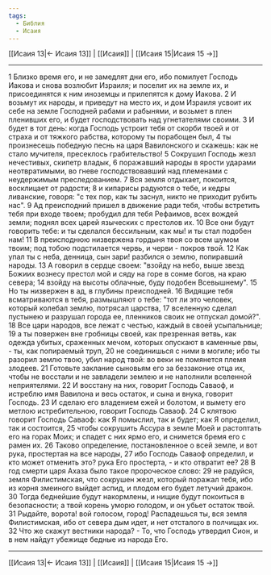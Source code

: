 ```yaml
---
tags:
  - Библия
  - Исаия
---
```

[[Исаия 13|← Исаия 13]] | [[Исаия]] | [[Исаия 15|Исаия 15 →]]

---
1 Близко время его, и не замедлят дни его, ибо помилует Господь Иакова и снова возлюбит Израиля; и поселит их на земле их, и присоединятся к ним иноземцы и прилепятся к дому Иакова.
2 И возьмут их народы, и приведут на место их, и дом Израиля усвоит их себе на земле Господней рабами и рабынями, и возьмет в плен пленивших его, и будет господствовать над угнетателями своими.
3 И будет в тот день: когда Господь устроит тебя от скорби твоей и от страха и от тяжкого рабства, которому ты порабощен был,
4 ты произнесешь победную песнь на царя Вавилонского и скажешь: как не стало мучителя, пресеклось грабительство!
5 Сокрушил Господь жезл нечестивых, скипетр владык,
6 поражавший народы в ярости ударами неотвратимыми, во гневе господствовавший над племенами с неудержимым преследованием.
7 Вся земля отдыхает, покоится, восклицает от радости;
8 и кипарисы радуются о тебе, и кедры ливанские, говоря: "с тех пор, как ты заснул, никто не приходит рубить нас".
9 Ад преисподний пришел в движение ради тебя, чтобы встретить тебя при входе твоем; пробудил для тебя Рефаимов, всех вождей земли; поднял всех царей языческих с престолов их.
10 Все они будут говорить тебе: и ты сделался бессильным, как мы! и ты стал подобен нам!
11 В преисподнюю низвержена гордыня твоя со всем шумом твоим; под тобою подстилается червь, и черви - покров твой.
12 Как упал ты с неба, денница, сын зари! разбился о землю, попиравший народы.
13 А говорил в сердце своем: "взойду на небо, выше звезд Божиих вознесу престол мой и сяду на горе в сонме богов, на краю севера;
14 взойду на высоты облачные, буду подобен Всевышнему".
15 Но ты низвержен в ад, в глубины преисподней.
16 Видящие тебя всматриваются в тебя, размышляют о тебе: "тот ли это человек, который колебал землю, потрясал царства,
17 вселенную сделал пустынею и разрушал города ее, пленников своих не отпускал домой?".
18 Все цари народов, все лежат с честью, каждый в своей усыпальнице;
19 а ты повержен вне гробницы своей, как презренная ветвь, как одежда убитых, сраженных мечом, которых опускают в каменные рвы, - ты, как попираемый труп,
20 не соединишься с ними в могиле; ибо ты разорил землю твою, убил народ твой: во веки не помянется племя злодеев.
21 Готовьте заклание сыновьям его за беззаконие отца их, чтобы не восстали и не завладели землею и не наполнили вселенной неприятелями.
22 И восстану на них, говорит Господь Саваоф, и истреблю имя Вавилона и весь остаток, и сына и внука, говорит Господь.
23 И сделаю его владением ежей и болотом, и вымету его метлою истребительною, говорит Господь Саваоф.
24 С клятвою говорит Господь Саваоф: как Я помыслил, так и будет; как Я определил, так и состоится,
25 чтобы сокрушить Ассура в земле Моей и растоптать его на горах Моих; и спадет с них ярмо его, и снимется бремя его с рамен их.
26 Таково определение, постановленное о всей земле, и вот рука, простертая на все народы,
27 ибо Господь Саваоф определил, и кто может отменить это? рука Его простерта, - и кто отвратит ее?
28 В год смерти царя Ахаза было такое пророческое слово:
29 не радуйся, земля Филистимская, что сокрушен жезл, который поражал тебя, ибо из корня змеиного выйдет аспид, и плодом его будет летучий дракон.
30 Тогда беднейшие будут накормлены, и нищие будут покоиться в безопасности; а твой корень уморю голодом, и он убьет остаток твой.
31 Рыдайте, ворота! вой голосом, город! Распадешься ты, вся земля Филистимская, ибо от севера дым идет, и нет отсталого в полчищах их.
32 Что же скажут вестники народа? - То, что Господь утвердил Сион, и в нем найдут убежище бедные из народа Его.

---
[[Исаия 13|← Исаия 13]] | [[Исаия]] | [[Исаия 15|Исаия 15 →]]